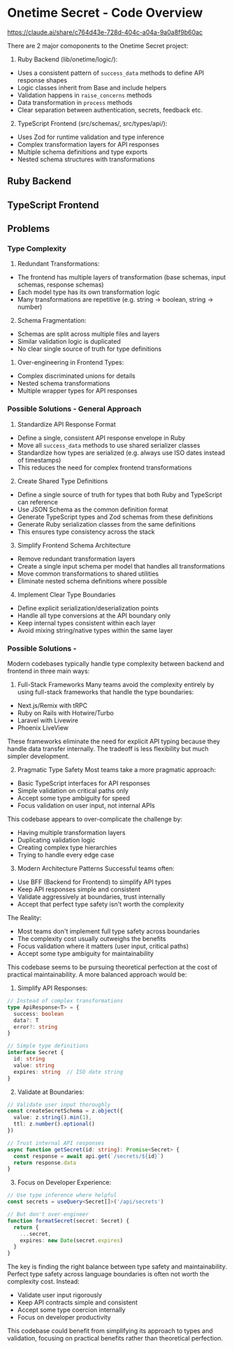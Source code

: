 # Onetime Secret - Code Overview

https://claude.ai/share/c764d43e-728d-404c-a04a-9a0a8f9b60ac

There are 2 major comoponents to the Onetime Secret project:

1. Ruby Backend (lib/onetime/logic/):
- Uses a consistent pattern of `success_data` methods to define API response shapes
- Logic classes inherit from Base and include helpers
- Validation happens in `raise_concerns` methods
- Data transformation in `process` methods
- Clear separation between authentication, secrets, feedback etc.
2. TypeScript Frontend (src/schemas/, src/types/api/):
- Uses Zod for runtime validation and type inference
- Complex transformation layers for API responses
- Multiple schema definitions and type exports
- Nested schema structures with transformations

## Ruby Backend

## TypeScript Frontend

## Problems

### Type Complexity

1. Redundant Transformations:
- The frontend has multiple layers of transformation (base schemas, input schemas, response schemas)
- Each model type has its own transformation logic
- Many transformations are repetitive (e.g. string -> boolean, string -> number)

2. Schema Fragmentation:
- Schemas are split across multiple files and layers
- Similar validation logic is duplicated
- No clear single source of truth for type definitions

1. Over-engineering in Frontend Types:
- Complex discriminated unions for details
- Nested schema transformations
- Multiple wrapper types for API responses


### Possible Solutions - General Approach

1. Standardize API Response Format
- Define a single, consistent API response envelope in Ruby
- Move all `success_data` methods to use shared serializer classes
- Standardize how types are serialized (e.g. always use ISO dates instead of timestamps)
- This reduces the need for complex frontend transformations

2. Create Shared Type Definitions
- Define a single source of truth for types that both Ruby and TypeScript can reference
- Use JSON Schema as the common definition format
- Generate TypeScript types and Zod schemas from these definitions
- Generate Ruby serialization classes from the same definitions
- This ensures type consistency across the stack

3. Simplify Frontend Schema Architecture
- Remove redundant transformation layers
- Create a single input schema per model that handles all transformations
- Move common transformations to shared utilities
- Eliminate nested schema definitions where possible

4. Implement Clear Type Boundaries
- Define explicit serialization/deserialization points
- Handle all type conversions at the API boundary only
- Keep internal types consistent within each layer
- Avoid mixing string/native types within the same layer



### Possible Solutions -

Modern codebases typically handle type complexity between backend and frontend in three main ways:

1. Full-Stack Frameworks
Many teams avoid the complexity entirely by using full-stack frameworks that handle the type boundaries:
- Next.js/Remix with tRPC
- Ruby on Rails with Hotwire/Turbo
- Laravel with Livewire
- Phoenix LiveView

These frameworks eliminate the need for explicit API typing because they handle data transfer internally. The tradeoff is less flexibility but much simpler development.

2. Pragmatic Type Safety
Most teams take a more pragmatic approach:
- Basic TypeScript interfaces for API responses
- Simple validation on critical paths only
- Accept some type ambiguity for speed
- Focus validation on user input, not internal APIs

This codebase appears to over-complicate the challenge by:
- Having multiple transformation layers
- Duplicating validation logic
- Creating complex type hierarchies
- Trying to handle every edge case

3. Modern Architecture Patterns
Successful teams often:
- Use BFF (Backend for Frontend) to simplify API types
- Keep API responses simple and consistent
- Validate aggressively at boundaries, trust internally
- Accept that perfect type safety isn't worth the complexity

The Reality:
- Most teams don't implement full type safety across boundaries
- The complexity cost usually outweighs the benefits
- Focus validation where it matters (user input, critical paths)
- Accept some type ambiguity for maintainability

This codebase seems to be pursuing theoretical perfection at the cost of practical maintainability. A more balanced approach would be:

1. Simplify API Responses:
```typescript
// Instead of complex transformations
type ApiResponse<T> = {
  success: boolean
  data?: T
  error?: string
}

// Simple type definitions
interface Secret {
  id: string
  value: string
  expires: string  // ISO date string
}
```

2. Validate at Boundaries:
```typescript
// Validate user input thoroughly
const createSecretSchema = z.object({
  value: z.string().min(1),
  ttl: z.number().optional()
})

// Trust internal API responses
async function getSecret(id: string): Promise<Secret> {
  const response = await api.get(`/secrets/${id}`)
  return response.data
}
```

3. Focus on Developer Experience:
```typescript
// Use type inference where helpful
const secrets = useQuery<Secret[]>('/api/secrets')

// But don't over-engineer
function formatSecret(secret: Secret) {
  return {
    ...secret,
    expires: new Date(secret.expires)
  }
}
```

The key is finding the right balance between type safety and maintainability. Perfect type safety across language boundaries is often not worth the complexity cost. Instead:

- Validate user input rigorously
- Keep API contracts simple and consistent
- Accept some type coercion internally
- Focus on developer productivity

This codebase could benefit from simplifying its approach to types and validation, focusing on practical benefits rather than theoretical perfection.
